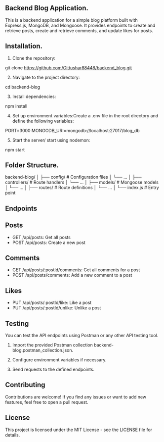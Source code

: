 ## Backend Blog Application.

This is a backend application for a simple blog platform built with Express.js, MongoDB, and Mongoose. It provides endpoints to create and retrieve posts, create and retrieve comments, and update likes for posts.

## Installation.

1. Clone the repository:

git clone https://github.com/Gittushar88448/backend_blog.git

2. Navigate to the project directory:

cd backend-blog

3. Install dependencies:

npm install

4. Set up environment variables:Create a .env file in the root directory and define the following variables:

PORT=3000
MONGODB_URI=mongodb://localhost:27017/blog_db

5. Start the server/ start using nodemon:

npm start

## Folder Structure.

backend-blog/
│
├── config/                 # Configuration files
│   └── ...
│
├── controllers/            # Route handlers
│   └── ...
│
├── models/                 # Mongoose models
│   └── ...
│
├── routes/                 # Route definitions
│   └── ...
│
└── index.js                # Entry point

## Endpoints

## Posts

- GET /api/posts: Get all posts
- POST /api/posts: Create a new post

## Comments

- GET /api/posts/:postId/comments: Get all comments for a post
- POST /api/posts/comments: Add a new comment to a post

## Likes

- PUT /api/posts/:postId/like: Like a post
- PUT /api/posts/:postId/unlike: Unlike a post

## Testing

You can test the API endpoints using Postman or any other API testing tool.

1. Import the provided Postman collection backend-blog.postman_collection.json.

2. Configure environment variables if necessary.

3. Send requests to the defined endpoints.

## Contributing

Contributions are welcome! If you find any issues or want to add new features, feel free to open a pull request.

## License

This project is licensed under the MIT License - see the LICENSE file for details.


